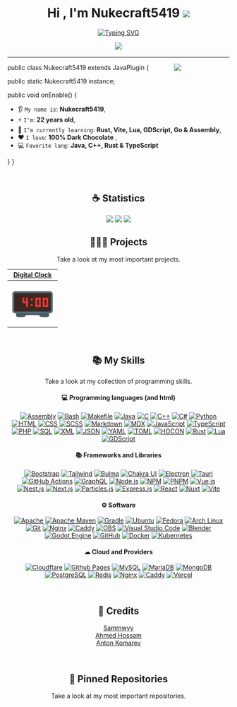 <h1 align="center">Hi , I'm Nukecraft5419 <img src="https://media.giphy.com/media/hvRJCLFzcasrR4ia7z/giphy.gif" width="35"></h1>

<p align="center">
<a href="https://git.io/typing-svg"><img src="https://readme-typing-svg.demolab.com?font=JetBrains+Mono&size=24&duration=6000&pause=1000&color=0BFF00&center=true&vCenter=true&width=820&height=120&lines=Code+for+a+better+and+free+future+for+all." alt="Typing SVG" /></a>
</p>

<p align="center">
<img src="https://komarev.com/ghpvc/?username=nukecraft5419&color=blue&style=for-the-badge&label=PROFILE+VIEWS"/>
</p>

<hr/>

<img align='right' src='https://octodex.github.com/images/jetpacktocat.png' width='25%'>


public class Nukecraft5419 extends JavaPlugin {

  public static Nukecraft5419 instance;

  public void onEnable() {
      
   * 👂 `My name is`: **Nukecraft5419**,
   * ⚡ `I'm`: **22 years old**,
   *  🌱 `I’m currently learning`: **Rust, Vite, Lua, GDScript, Go & Assembly**,
   * ❤️ `I love`: **100% Dark Chocolate**  ,
   * 💻 `Favorite lang`: **Java, C++, Rust & TypeScript**

  }
}
 
<br/>

<h2 align="center">☕ Statistics</h2>

<p align="center">
  <img height="50%" width="auto" src ="https://github-readme-stats.vercel.app/api?username=nukecraft5419&show_icons=true&count_private=true&theme=material-palenight&hide_border=true&hide=issues,contribs&bg_color=00000000">
  <img height="50%" width="auto" src ="https://github-readme-stats.vercel.app/api/top-langs/?username=nukecraft5419&layout=compact&hide_border=true&theme=material-palenight&bg_color=00000000&langs_count=6&hide=jupyter%20notebook,tex,css,php&exclude_repo=Pacman-AI">
  <img src ="https://github-readme-streak-stats.herokuapp.com?user=nukecraft5419&theme=material-palenight&hide_border=true&background=FFFFFF00">
</p>

<h2 align="center">🧑🏻‍💻 Projects</h2>
<p align="center">Take a look at my most important projects.</p>

|                                <a href="https://github.com/Nukecraft5419/DigitalClock" target="_blank">**Digital Clock**</a>                                |
| :---------------------------------------------------------------------------------------------------------------------------------------------------------: |
| <img align="center" src="https://raw.githubusercontent.com/Nukecraft5419/Nukecraft5419/main/projects/digital-clock-logo.png" width="100px"  height="100px"> |
<br/>

<h2 align="center">📚 My Skills</h2>
<p align="center">Take a look at my collection of programming skills.</p>

<h4 align="center">💻 Programming languages (and html)</h4>

<p align="center">
<a href="https://github.com/search?q=user%3ANukecraft5419+language%3AAssembly+&type=code"><img alt="Assembly" src="https://img.shields.io/badge/Assembly-6E4C13.svg?style=for-the-badge&logo=amazonec2&logoColor=white"></a>
<a href="https://github.com/search?q=user%3ANukecraft5419+language%3Abash&type=code"><img alt="Bash" src="https://img.shields.io/badge/Bash-4EAA25.svg?style=for-the-badge&logo=gnu-bash&logoColor=white"></a>
<a href="https://github.com/search?q=user%3ANukecraft5419+language%3AMakefile+&type=code"><img alt="Makefile" src="https://img.shields.io/badge/Makefile-427819.svg?style=for-the-badge&logoColor=white"></a>
<a href="https://github.com/search?q=user%3ANukecraft5419+language%3Ajava&type=code"><img alt="Java" src="https://custom-icon-badges.demolab.com/badge/Java-b07219.svg?style=for-the-badge&logo=java&logoColor=white"></a>
<a href="https://github.com/search?q=user%3ANukecraft5419+language%3AC&type=code"><img alt="C" src="https://img.shields.io/badge/C-000000.svg?style=for-the-badge&logo=c&logoColor=white"></a>
<a href="https://github.com/search?q=user%3ANukecraft5419+language%3AC%2B%2B+&type=code"><img alt="C++" src="https://img.shields.io/badge/C++-00599C.svg?style=for-the-badge&logo=cplusplus&logoColor=white"></a>
<a href="https://github.com/search?q=user%3ANukecraft5419+language%3AC%23+&type=code"><img alt="C#" src="https://img.shields.io/badge/C%23-239122.svg?style=for-the-badge&logoColor=white"></a>
<a href="https://github.com/search?q=user%3ANukecraft5419+language%3APython+&type=code"><img alt="Python" src="https://img.shields.io/badge/Python-3776AB.svg?style=for-the-badge&logo=python&logoColor=white"></a>
<a href="https://github.com/search?q=user%3ANukecraft5419+language%3Ahtml+&type=code"><img alt="HTML" src="https://img.shields.io/badge/HTML-E34F26.svg?style=for-the-badge&logo=html5&logoColor=white"></a>
<a href="https://github.com/search?q=user%3ANukecraft5419+language%3Acss+&type=code"><img alt="CSS" src="https://img.shields.io/badge/CSS-663399.svg?style=for-the-badge&logo=css3&logoColor=white"></a>
<a href="https://github.com/search?q=user%3ANukecraft5419+language%3ASCSS&type=code"><img alt="SCSS" src="https://img.shields.io/badge/Scss-c6538c.svg?style=for-the-badge&logo=sass&logoColor=white"></a>
<a href="https://github.com/search?q=user%3ANukecraft5419+language%3Amarkdown+&type=code"><img alt="Markdown" src="https://img.shields.io/badge/Markdown-083fa1.svg?style=for-the-badge&logo=markdown&logoColor=white"></a>
<a href="https://github.com/search?q=user%3ANukecraft5419+language%3AMDX&type=code"><img alt="MDX" src="https://img.shields.io/badge/MDX-fcb32c.svg?style=for-the-badge&logo=mdx&logoColor=white"></a>
<a href="https://github.com/search?q=user%3ANukecraft5419+language%3AJavaScript+&type=code"><img alt="JavaScript" src="https://img.shields.io/badge/JavaScript-F7DF1E.svg?style=for-the-badge&logo=javascript&logoColor=white"></a>
<a href="https://github.com/search?q=user%3ANukecraft5419+language%3ATypeScript+&type=code"><img alt="TypeScript" src="https://img.shields.io/badge/TypeScript-007ACC.svg?style=for-the-badge&logo=typescript&logoColor=white"></a>
<a href="https://github.com/search?q=user%3ANukecraft5419+language%3Aphp+&type=code"><img alt="PHP" src="https://img.shields.io/badge/PHP-777BB4.svg?style=for-the-badge&logo=php&logoColor=white"></a>
<a href="https://github.com/search?q=user%3ANukecraft5419+language%3Asql+&type=code"><img alt="SQL" src="https://custom-icon-badges.demolab.com/badge/SQL-025E8C.svg?style=for-the-badge&logo=database&logoColor=white"></a>
<a href="https://github.com/search?q=user%3ANukecraft5419+language%3Axml+&type=code"><img alt="XML" src="https://img.shields.io/badge/XML-E34F26.svg?style=for-the-badge&logo=xml&logoColor=white"></a>
<a href="https://github.com/search?q=user%3ANukecraft5419+language%3Ajson+&type=code"><img alt="JSON" src="https://img.shields.io/badge/JSON-000000.svg?style=for-the-badge&logo=json&logoColor=white"></a>
<a href="https://github.com/search?q=user%3ANukecraft5419+language%3AYAML+&type=code"><img alt="YAML" src="https://img.shields.io/badge/YAML-cb171e.svg?style=for-the-badge&logo=yaml&logoColor=white"></a>
<a href="https://github.com/search?q=user%3ANukecraft5419+language%3ATOML+&type=code"><img alt="TOML" src="https://img.shields.io/badge/TOML-9c4221.svg?style=for-the-badge&logo=toml&logoColor=white"></a>
<a href="https://github.com/search?q=user%3ANukecraft5419+language%3Ajson+&type=code"><img alt="HOCON" src="https://img.shields.io/badge/HOCON-9ff8ee?style=for-the-badge&logo=json&logoColor=white"></a>
<a href="https://github.com/search?q=user%3ANukecraft5419+language%3ARust+&type=code"><img alt="Rust" src="https://img.shields.io/badge/Rust-dea584.svg?style=for-the-badge&logo=rust&logoColor=white"></a>
<a href="https://github.com/search?q=user%3ANukecraft5419+language%3ALua+&type=code"><img alt="Lua" src="https://img.shields.io/badge/Lua-2C2D72.svg?style=for-the-badge&logo=lua&logoColor=white"></a>
<a href="https://github.com/search?q=user%3ANukecraft5419+language%3AGDScript+&type=code"><img alt="GDScript" src="https://img.shields.io/badge/GDScript-478CBF.svg?style=for-the-badge&logo=godot-engine&logoColor=white"></a>
</p>

<h4 align="center">📚 Frameworks and Libraries</h4>

<p align="center">
<a href="https://github.com/search?q=user%3ANukecraft5419+language%3Abootstrap+&type=code"><img alt="Bootstrap" src="https://img.shields.io/badge/Bootstrap-7952B3.svg?style=for-the-badge&logo=bootstrap&logoColor=white"></a>
<a href="https://github.com/search?q=user%3ANukecraft5419+language%3Atailwind+&type=code"><img alt="Tailwind" src="https://img.shields.io/badge/Tailwind_CSS-38B2AC.svg?style=for-the-badge&logo=tailwind-css&logoColor=white"></a>
<a href="https://github.com/search?q=user%3ANukecraft5419+language%3Abulma+&type=code"><img alt="Bulma" src="https://img.shields.io/badge/Bulma-00D1B2.svg?style=for-the-badge&logo=bulma&logoColor=white"></a>
<a href="https://github.com/search?q=user%3ANukecraft5419+language%3Achakra+&type=code"><img alt="Chakra UI" src="https://img.shields.io/badge/Chakra%20UI-319795.svg?style=for-the-badge&logo=chakra-ui&logoColor=white"></a>
<a href="https://github.com/search?q=user%3ANukecraft5419+language%3Aelectron+&type=code"><img alt="Electron" src="https://img.shields.io/badge/Electron-18305F.svg?style=for-the-badge&logo=electron&logoColor=white"></a>
<a href=""><img alt="Tauri" src="https://img.shields.io/badge/Tauri-000000.svg?style=for-the-badge&logo=tauri&logoColor=white"></a>
<a href=""><img alt="GitHub Actions" src="https://img.shields.io/badge/GitHub%20Actions-2671E5.svg?style=for-the-badge&logo=github-actions&logoColor=white"></a>
<a href=""><img alt="GraphQL" src="https://img.shields.io/badge/GraphQL-E10098.svg?style=for-the-badge&logo=graphql&logoColor=white"></a>
<a href=""><img alt="Node.js" src="https://img.shields.io/badge/Node.js-339933.svg?style=for-the-badge&logo=node.js&logoColor=white"></a>
<a href=""><img alt="NPM" src="https://img.shields.io/badge/NPM-CB3837.svg?style=for-the-badge&logo=npm&logoColor=white"></a>
<a href=""><img alt="PNPM" src="https://img.shields.io/badge/pnpm-F69220.svg?style=for-the-badge&logo=pnpm&logoColor=white"></a>
<a href="https://github.com/search?q=user%3ANukecraft5419+language%3AVue+&type=code"><img alt="Vue.js" src="https://img.shields.io/badge/Vue.js-4FC08D.svg?style=for-the-badge&logo=vuedotjs&logoColor=white"></a>
<a href="https://github.com/search?q=user%3ANukecraft5419+language%3ATypeScript+&type=code"><img alt="Nest.js" src="https://img.shields.io/badge/Nest.js-E0234E.svg?style=for-the-badge&logo=nestjs&logoColor=white"></a>
<a href="https://github.com/search?q=user%3ANukecraft5419+language%3ATypeScript+&type=code"><img alt="Next.js" src="https://img.shields.io/badge/Next.js-000000.svg?style=for-the-badge&logo=next.js&logoColor=white"></a>
<a href="https://github.com/search?q=user%3ANukecraft5419+language%3AJavaScript+&type=code"><img alt="Particles.js" src="https://img.shields.io/badge/Particles.js-000000.svg?style=for-the-badge&logoColor=white"></a>
<a href=""><img alt="Express.js" src="https://img.shields.io/badge/Express.js-000000.svg?style=for-the-badge&logo=express&logoColor=white"></a>
<a href="https://github.com/search?q=user%3ANukecraft5419+language%3AJavaScript+&type=code"><img alt="React" src="https://img.shields.io/badge/React-61DAFB.svg?style=for-the-badge&logo=react&logoColor=white"></a>
<a href="https://github.com/search?q=user%3ANukecraft5419+language%3AVue+&type=code"><img alt="Nuxt" src="https://img.shields.io/badge/Nuxt-00DC82.svg?style=for-the-badge&logo=nuxt&logoColor=white"></a>
<a href="https://github.com/search?q=user%3ANukecraft5419+language%3ATypeScript+&type=code"><img alt="Vite" src="https://img.shields.io/badge/Vite-646CFF.svg?style=for-the-badge&logo=vite&logoColor=white"></a>
</p>

<h4 align="center">⚙ Software</h4>

<p align="center">
<a href=""><img alt="Apache" src="https://img.shields.io/badge/Apache-D22128.svg?style=for-the-badge&logo=apache&logoColor=white"></a>
<a href=""><img alt="Apache Maven" src="https://img.shields.io/badge/Maven-C71E5A.svg?style=for-the-badge&logo=apache-maven&logoColor=white"></a>
<a href=""><img alt="Gradle" src="https://img.shields.io/badge/Gradle-02303A.svg?style=for-the-badge&logo=gradle&logoColor=white"></a>
<a href=""><img alt="Ubuntu" src="https://img.shields.io/badge/Ubuntu-E95420.svg?style=for-the-badge&logo=ubuntu&logoColor=white"></a>
<a href=""><img alt="Fedora" src="https://img.shields.io/badge/Fedora-294172.svg?style=for-the-badge&logo=fedora&logoColor=white"></a>
<a href=""><img alt="Arch Linux" src="https://img.shields.io/badge/Arch%20Linux-171F83.svg?style=for-the-badge&logo=arch-linux&logoColor=white"></a>
<a href=""><img alt="Git" src="https://img.shields.io/badge/Git-F05032.svg?style=for-the-badge&logo=git&logoColor=white"></a>
<a href=""><img alt="Nginx" src="https://img.shields.io/badge/Nginx-009639.svg?style=for-the-badge&logo=nginx&logoColor=white"></a>
<a href=""><img alt="Caddy" src="https://img.shields.io/badge/Caddy-0B0C20.svg?style=for-the-badge&logo=caddy&logoColor=white"></a>
<a href=""><img alt="OBS" src="https://img.shields.io/badge/OBS-302E31.svg?style=for-the-badge&logo=obs-studio&logoColor=white"></a>
<a href=""><img alt="Visual Studio Code" src="https://img.shields.io/badge/Visual%20Studio%20Code-0078D7.svg?style=for-the-badge&logoColor=white"></a>
<a href=""><img alt="Blender" src="https://img.shields.io/badge/Blender-F5793A.svg?style=for-the-badge&logo=blender&logoColor=white"></a>
<a href=""><img alt="Godot Engine" src="https://img.shields.io/badge/Godot%20Engine-478CBF.svg?style=for-the-badge&logo=godot-engine&logoColor=white"></a>
<a href=""><img alt="GitHub" src="https://img.shields.io/badge/GitHub-100000.svg?style=for-the-badge&logo=github&logoColor=white"></a>
<a href=""><img alt="Docker" src="https://img.shields.io/badge/Docker-2496ED.svg?style=for-the-badge&logo=docker&logoColor=white"></a>
<a href=""><img alt="Kubernetes" src="https://img.shields.io/badge/Kubernetes-326CE5.svg?style=for-the-badge&logo=kubernetes&logoColor=white"></a>
</p>

<h4 align="center">☁ Cloud and Providers</h4>

<p align="center">
<a href=""><img alt="Cloudflare" src="https://img.shields.io/badge/Cloudflare-F38020.svg?style=for-the-badge&logo=cloudflare&logoColor=white"></a>
<a href=""><img alt="Github Pages" src="https://img.shields.io/badge/GitHub%20Pages-121011.svg?style=for-the-badge&logo=github&logoColor=white"></a>
<a href=""><img alt="MySQL" src="https://img.shields.io/badge/MySQL-4479A1.svg?style=for-the-badge&logo=mysql&logoColor=white"></a>
<a href=""><img alt="MariaDB" src="https://img.shields.io/badge/MariaDB-003545.svg?style=for-the-badge&logo=mariadb&logoColor=white"></a>
<a href=""><img alt="MongoDB" src="https://img.shields.io/badge/MongoDB-47A248.svg?style=for-the-badge&logo=mongodb&logoColor=white"></a>
<a href=""><img alt="PostgreSQL" src="https://img.shields.io/badge/PostgreSQL-336791.svg?style=for-the-badge&logo=postgresql&logoColor=white"></a>
<a href=""><img alt="Redis" src="https://img.shields.io/badge/Redis-DC382D.svg?style=for-the-badge&logo=redis&logoColor=white"></a>
<a href=""><img alt="Nginx" src="https://img.shields.io/badge/Nginx-009639.svg?style=for-the-badge&logo=nginx&logoColor=white"></a>
<a href=""><img alt="Caddy" src="https://img.shields.io/badge/Caddy-0B0C20.svg?style=for-the-badge&logo=caddy&logoColor=white"></a>
<a href=""><img alt="Vercel" src="https://img.shields.io/badge/Vercel-000000.svg?style=for-the-badge&logo=vercel&logoColor=white"></a>
</p>

<br/>

<h2 align="center">📝 Credits</h2>

<p align="center">
<a href="https://github.com/Sammwyy" target="_blank" align="center">Sammwyy</a>
<br>
<a href="https://github.com/7oSkaaa" target="_blank" align="center">Ahmed Hossam</a>
<br>
<a href="https://github.com/antonkomarev" target="_blank" align="center">Anton Komarev</a>
</p>

<br/>

<h2 align="center">📍 Pinned Repositories</h2>
<p align="center">Take a look at my most important repositories.</p>
